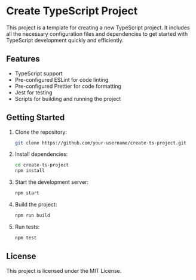 # Create TypeScript Project

This project is a template for creating a new TypeScript project. It includes all the necessary configuration files and dependencies to get started with TypeScript development quickly and efficiently.

## Features

- TypeScript support
- Pre-configured ESLint for code linting
- Pre-configured Prettier for code formatting
- Jest for testing
- Scripts for building and running the project

## Getting Started

1. Clone the repository:
    ```sh
    git clone https://github.com/your-username/create-ts-project.git
    ```

2. Install dependencies:
    ```sh
    cd create-ts-project
    npm install
    ```

3. Start the development server:
    ```sh
    npm start
    ```

4. Build the project:
    ```sh
    npm run build
    ```

5. Run tests:
    ```sh
    npm test
    ```

## License

This project is licensed under the MIT License.